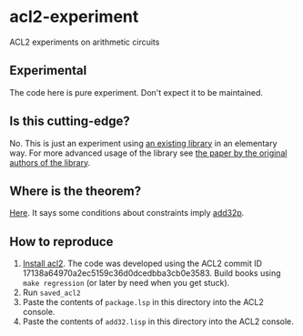 # acl2-experiment
ACL2 experiments on arithmetic circuits

## Experimental

The code here is pure experiment. Don't expect it to be maintained.

## Is this cutting-edge?

No. This is just an experiment using [an existing library](https://www.cs.utexas.edu/~moore/acl2/manuals/current/manual/index-seo.php/R1CS____R1CS) in an elementary way. For more advanced usage of the library see [the paper by the original authors of the library](https://arxiv.org/abs/2311.08858).

## Where is the theorem?

[Here](https://github.com/nexus-xyz/acl2-experiment/blob/64f8951ca3af80da72db680fe6ca23a34875ac91/add32.lisp#L258). It says some conditions about constraints imply [add32p](https://github.com/nexus-xyz/acl2-experiment/blob/64f8951ca3af80da72db680fe6ca23a34875ac91/add32.lisp#L112).

## How to reproduce

1. [Install acl2](https://www.cs.utexas.edu/~moore/acl2/current/HTML/installation/installation.html). The code was developed using the ACL2 commit ID 17138a64970a2ec5159c36d0dcedbba3cb0e3583. Build books using `make regression` (or later by need when you get stuck).
2. Run `saved_acl2`
3. Paste the contents of `package.lsp` in this directory into the ACL2 console.
4. Paste the contents of `add32.lisp` in this directory into the ACL2 console.
